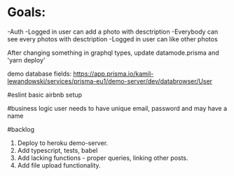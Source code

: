 # Goals: 
-Auth
-Logged in user can add a photo with desctription
-Everybody can see every photos with desctription
-Logged in user can like other photos


After changing something in graphql types, update datamode.prisma and 'yarn deploy'

demo database fields: https://app.prisma.io/kamil-lewandowski/services/prisma-eu1/demo-server/dev/databrowser/User

#eslint 
basic airbnb setup

#business logic
user needs to have unique email, password and may have a name 


#backlog
1. Deploy to heroku demo-server. 
2. Add typescript, tests, babel
3. Add lacking functions - proper queries, linking other posts.
4. Add file upload functionality.